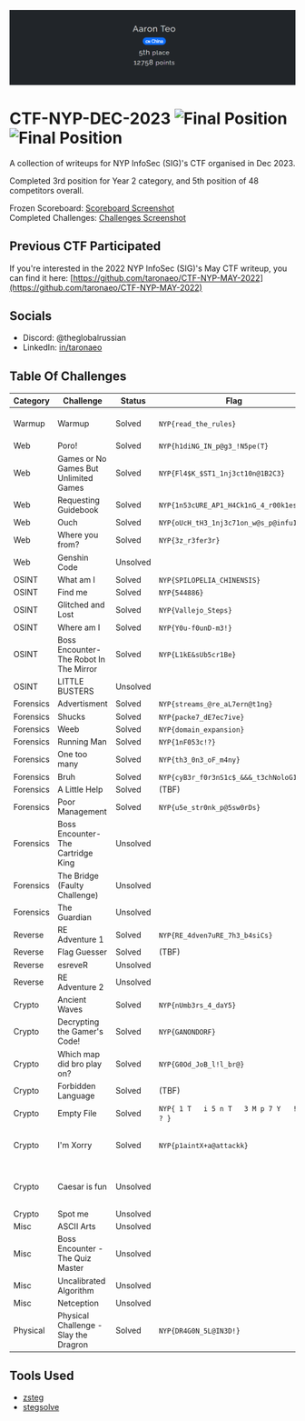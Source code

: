 ![CTF Profile](.files/.jumbotron.png "CTF Profile")

# CTF-NYP-DEC-2023 ![Final Position](https://img.shields.io/badge/Finished_5th_Place_Overall-12758_Points-brightgreen?style=for-the-badge) ![Final Position](<https://img.shields.io/badge/Finished_3rd_Place_(Year_2_Category)-brightgreen?style=for-the-badge>)

A collection of writeups for NYP InfoSec (SIG)'s CTF organised in Dec 2023.

Completed 3rd position for Year 2 category, and 5th position of 48 competitors overall.

Frozen Scoreboard: [Scoreboard Screenshot](.files/.scoreboard.png) <br />
Completed Challenges: [Challenges Screenshot](.files/.challenges.png)

## Previous CTF Participated

If you're interested in the 2022 NYP InfoSec (SIG)'s May CTF writeup, you can find it here:
[https://github.com/taronaeo/CTF-NYP-MAY-2022](https://github.com/taronaeo/CTF-NYP-MAY-2022)

## Socials

- Discord: @theglobalrussian
- LinkedIn: [in/taronaeo](https://linkedin.com/in/taronaeo)

## Table Of Challenges

| Category  | Challenge                              | Status   | Flag                                       | Writeup                                                                                                              | Files                                                                                                                                       |
| --------- | -------------------------------------- | -------- | ------------------------------------------ | -------------------------------------------------------------------------------------------------------------------- | ------------------------------------------------------------------------------------------------------------------------------------------- |
| Warmup    | Warmup                                 | Solved   | `NYP{read_the_rules}`                      | (No Writeup Required)                                                                                                |                                                                                                                                             |
| Web       | Poro!                                  | Solved   | `NYP{h1diNG_IN_p@g3_!N5pe(T}`              | (WIP)                                                                                                                |                                                                                                                                             |
| Web       | Games or No Games But Unlimited Games  | Solved   | `NYP{Fl4$K_$ST1_1nj3ct10n@1B2C3}`          | [(Here)](./web/gamesnogamesbutunlimitedgames.md)                                                                     |                                                                                                                                             |
| Web       | Requesting Guidebook                   | Solved   | `NYP{1n53cURE_AP1_H4Ck1nG_4_r00k1es}`      | [(Here)](./web/requestingguidebook.md)                                                                               |                                                                                                                                             |
| Web       | Ouch                                   | Solved   | `NYP{oUcH_tH3_1nj3c71on_w@s_p@infu1}`      | [(Here)](./web/ouch.md)                                                                                              |                                                                                                                                             |
| Web       | Where you from?                        | Solved   | `NYP{3z_r3fer3r}`                          | [(Here)](./web/whereyoufrom.md)                                                                                      |                                                                                                                                             |
| Web       | Genshin Code                           | Unsolved |                                            |                                                                                                                      |                                                                                                                                             |
| OSINT     | What am I                              | Solved   | `NYP{SPILOPELIA_CHINENSIS}`                | [(Here)](./osint/whatami.md)                                                                                         | [(image.jpeg)](.files/osint_what_am_i.jpeg)                                                                                                 |
| OSINT     | Find me                                | Solved   | `NYP{544886}`                              | [(Here)](./osint/findme.md)                                                                                          | [(image.jpg)](.files/osint_find_me.jpg)                                                                                                     |
| OSINT     | Glitched and Lost                      | Solved   | `NYP{Vallejo_Steps}`                       | (Link to Joshua)                                                                                                     | [(glitched.png)](.files/osint_glitched_and_lost.png)                                                                                        |
| OSINT     | Where am I                             | Solved   | `NYP{Y0u-f0unD-m3!}`                       | [(Here)](./osint/whereami.md)                                                                                        |                                                                                                                                             |
| OSINT     | Boss Encounter-The Robot In The Mirror | Solved   | `NYP{L1kE&sUb5cr1Be}`                      | [(Here)](./osint/robotinthemirror.md)                                                                                |                                                                                                                                             |
| OSINT     | LITTLE BUSTERS                         | Unsolved |                                            |                                                                                                                      |                                                                                                                                             |
| Forensics | Advertisment                           | Solved   | `NYP{streams_@re_aL7ern@t1ng}`             | [(Here)](./forensics/advertisement.md)                                                                               | [(flag.wim)](.files/forensics_advertisement.wim)                                                                                            |
| Forensics | Shucks                                 | Solved   | `NYP{packe7_dE7ec7ive}`                    | [(Here)](./forensics/shucks.md)                                                                                      | [(shucks.pcapng)](.files/forensics_shucks.pcapng)                                                                                           |
| Forensics | Weeb                                   | Solved   | `NYP{domain_expansion}`                    | [(Here)](./forensics/weeb.md)                                                                                        | [(bruh_moment.png)](.files/forensics_weeb.png)                                                                                              |
| Forensics | Running Man                            | Solved   | `NYP{1nF053c!?}`                           | [(Here)](./forensics/runningman.md)                                                                                  | [(running-man.png)](.files/forensics_running_man.png)                                                                                       |
| Forensics | One too many                           | Solved   | `NYP{th3_0n3_oF_m4ny}`                     | [(Here)](./forensics/onetoomany.md)                                                                                  | [(challenge.zip)](.files/forensics_running_man.png)                                                                                         |
| Forensics | Bruh                                   | Solved   | `NYP{cyB3r_f0r3nS1c$_&&&_t3chNoloG1es}`    | [(Here)](./forensics/bruh.md)                                                                                        | [(something_is_wrong.webp)](.files/forensics_one_too_many.zip)                                                                              |
| Forensics | A Little Help                          | Solved   | (TBF)                                      | (WIP)                                                                                                                | [(johns_drive.zip)](.files/forensics_a_little_help.zip)                                                                                     |
| Forensics | Poor Management                        | Solved   | `NYP{u5e_str0nk_p@5sw0rDs}`                | (WIP)                                                                                                                | _(File too big)_                                                                                                                            |
| Forensics | Boss Encounter-The Cartridge King      | Unsolved |                                            |                                                                                                                      | [(Quest_For_The_Flag.png)](.files/forensics_boss_encounter_the_cartridge_king.png)                                                          |
| Forensics | The Bridge (Faulty Challenge)          | Unsolved |                                            |                                                                                                                      | [(bridge.png)](.files/forensics_the_bridge.png)                                                                                             |
| Forensics | The Guardian                           | Unsolved |                                            |                                                                                                                      | [(history.pcapng)](.files/forensics_the_guardian.pcapng)                                                                                    |
| Reverse   | RE Adventure 1                         | Solved   | `NYP{RE_4dven7uRE_7h3_b4siCs}`             | (WIP)                                                                                                                | [(chall)](.files/reverse_re_adventure_1)                                                                                                    |
| Reverse   | Flag Guesser                           | Solved   | (TBF)                                      | (WIP)                                                                                                                | [(flag_guesser)](.files/reverse_flag_guesser)                                                                                               |
| Reverse   | esreveR                                | Unsolved |                                            |                                                                                                                      | [(ouroboros.bin)](.files/reverse_esrever.bin) [(output.txt)](.files/reverse_esrever.txt)                                                    |
| Reverse   | RE Adventure 2                         | Unsolved |                                            |                                                                                                                      | [(chall)](.files/reverse_re_adventure_2)                                                                                                    |
| Crypto    | Ancient Waves                          | Solved   | `NYP{nUmb3rs_4_daY5}`                      | (WIP)                                                                                                                | [(Ancient_Waves.jpg)](.files/crypto_ancient_waves.jpg)                                                                                      |
| Crypto    | Decrypting the Gamer's Code!           | Solved   | `NYP{GANONDORF}`                           | (WIP)                                                                                                                | [(my-favourite-game-franchise.7z)](.files/crypto_decrypting_the_gamers_code.7z) [(clues.png)](.files/crypto_decrypting_the_gamers_code.png) |
| Crypto    | Which map did bro play on?             | Solved   | `NYP{G0Od_JoB_l!l_br@}`                    | (WIP)                                                                                                                | [(which_map_did_bro_play_on.py)](.files/crypto_which_map_did_bro_play_on.py)                                                                |
| Crypto    | Forbidden Language                     | Solved   | (TBF)                                      | (WIP)                                                                                                                | [(code.txt)](.files/crypto_forbidden_language.txt)                                                                                          |
| Crypto    | Empty File                             | Solved   | `NYP{ 1 T   i 5 n T   3 M p 7 Y   ! ! ? }` | (WIP)                                                                                                                | [(flag.txt)](.files/crypto_empty_file.txt)                                                                                                  |
| Crypto    | I'm Xorry                              | Solved   | `NYP{p1aintX+a@attackk}`                   | [(Lim Xuan Kai's Writeup)](https://github.com/limxuankai/CTF/blob/main/NYPInfosecDecCTF2023/Crypto/Im_Xorry.md)      | [(xorry.py)](.files/crypto_im_xorry.py)                                                                                                     |
| Crypto    | Caesar is fun                          | Unsolved |                                            | [(Lim Xuan Kai's Writeup)](https://github.com/limxuankai/CTF/blob/main/NYPInfosecDecCTF2023/Crypto/Ceaser_Is_Fun.md) | [(chall.py)](.files/crypto_caesar_is_fun.py) [(encrypted.txt)](.files/crypto_caesar_is_fun.txt)                                             |
| Crypto    | Spot me                                | Unsolved |                                            |                                                                                                                      | [(text.txt)](.files/crypto_spot_me.txt)                                                                                                     |
| Misc      | ASCII Arts                             | Unsolved |                                            |                                                                                                                      | [(scuffedascii.txt)](.files/misc_ascii_arts.txt)                                                                                            |
| Misc      | Boss Encounter - The Quiz Master       | Unsolved |                                            |                                                                                                                      |                                                                                                                                             |
| Misc      | Uncalibrated Algorithm                 | Unsolved |                                            |                                                                                                                      | [(Uncalibrated_algorithm.py)](.files/misc_uncalibrated_algorithm.py)                                                                        |
| Misc      | Netception                             | Unsolved |                                            |                                                                                                                      | [(ctf_challenge.pka)](.files/misc_netception.pka)                                                                                           |
| Physical  | Physical Challenge - Slay the Dragron  | Solved   | `NYP{DR4G0N_5L@IN3D!}`                     | (WIP)                                                                                                                |                                                                                                                                             |

## Tools Used

- [zsteg](https://github.com/zed-0xff/zsteg)
- [stegsolve](https://github.com/zardus/ctf-tools/blob/master/stegsolve/install)
